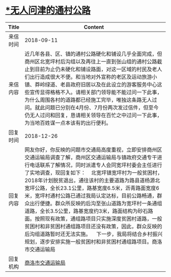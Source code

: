 # <a href="http://www.shangluo.gov.cn/zmhd/ldxxxx.jsp?urltype=leadermail.LeaderMailContentUrl&wbtreeid=1112&leadermailid=4913">*无人问津的通村公路</a>
| Title |                                                                                                                                                                                     Content                                                                                                                                                                                     |
|:-----:|---------------------------------------------------------------------------------------------------------------------------------------------------------------------------------------------------------------------------------------------------------------------------------------------------------------------------------------------------------------------------------|
| 来信时间  | 2018-09-11                                                                                                                                                                                                                                                                                                                                                                      |
| 来信内容  | 近几年各县、区、镇的通村公路硬化和铺设几乎全面完成，但商州区北宽坪村后沟组以及再往上一直到张山组的通村公路截止到目前为止仍未硬化和铺设路面，对这一区域的村民及老人们出行造成很大不便。和当地对外宣称的老区及运动旅游小镇、莽岭绿道、老县政府旧居以及在此设立的游客服务中心这些宣传显得格格不入。请相关部门领导能不能过问一下此事，为什么周围各村的道路都已经施工完毕，唯独这条路无人过问。就此问题已分别在4月份、7月份两次发过信件，但至今仍无人过问和回复，恳请相关领导在百忙之中过问一下此事，为当地百姓谋一点本该有的出行便利。                                                                                                              |
| 回复时间  | 2018-12-26                                                                                                                                                                                                                                                                                                                                                                      |
| 回复内容  | 网友你好，你反映的问题市交通局高度重视，立即安排商州区交通运输局调查了解，商州区交通运输局与镇政府交通专干进行电话联系了解情况，同时派遣专人会同宽坪村委会主任进行了实地调查，现回复如下：    北宽坪镇宽坪村为一般贫困村，2018年计划脱贫退出，通往该村的主要道路为路县道杨源北宽坪公路，全长23.1公里，路基宽度6.5米，沥青路面宽度6米，宽坪村通村公路已通过我局认定达标，目前公路畅通，群众出行便捷。群众所反映的后沟至张山道路为宽坪村一条通组道路，全长3.5公里，路基宽度约3米，路面结构为砂石路面。按照现有政策，通组路项目只实施深度贫困村道路，一般贫困村和非贫困村通组路项目还没有政策，因此，群众反映的后沟组道路暂时还无法实施。    下一步，我局将结合乡村振兴规划，逐步安排实施一般贫困村和非贫困村通组路项目。商洛市交通运输局 |
| 回复机构  | <a href="../../categories/agencies/商洛市交通运输局.md">商洛市交通运输局</a>                                                                                                                                                                                                                                                                                                                    |